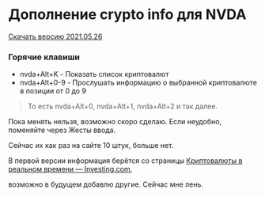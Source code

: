 # Дополнение crypto info для NVDA

[Скачать версию 2021.05.26](https://github.com/alekssamos/crypto_info/releases/latest/download/crypto_info-2021.05.26.nvda-addon)

### Горячие клавиши
* nvda+Alt+K - Показать список криптовалют
* nvda+Alt+0-9 - Прослушать информацию о выбранной криптовалюте в позиции от 0 до 9
> То есть nvda+Alt+0, nvda+Alt+1, nvda+Alt+2 и так далее.

Пока менять нельзя, возможно скоро сделаю. Если неудобно, поменяйте через Жесты ввода.

Сейчас их как раз на сайте  10 штук, больше нет.

В первой версии информация берётся со страницы [Криптовалюты в реальном времени — Investing.com](https://ru.investing.com/crypto/),

возможно в будущем добавлю другие.
Сейчас мне лень.
